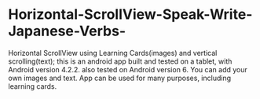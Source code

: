 # Horizontal-ScrollView-Speak-Write-Japanese-Verbs-
Horizontal ScrollView using Learning Cards(images) and vertical scrolling(text); this is an android app built and tested on a tablet, with Android version 4.2.2. also tested on Android version 6.
You can add your own images and text.  App can be used for many purposes, including learning cards.
